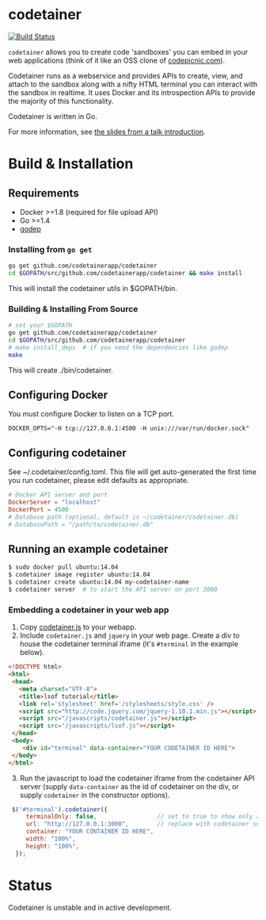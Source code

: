 # codetainer

[![Build Status](http://komanda.io:8080/api/badge/github.com/codetainerapp/codetainer/status.svg?branch=master)](http://komanda.io:8080/github.com/codetainerapp/codetainer)

`codetainer` allows you to create code 'sandboxes' you can embed in your 
web applications (think of it like an OSS clone of [codepicnic.com](http://codepicnic.com)).

Codetainer runs as a webservice and provides APIs to create, view, and attach to the 
sandbox along with a nifty HTML terminal you can interact with the sandbox in 
realtime. It uses Docker and its introspection APIs to provide the majority
of this functionality.

Codetainer is written in Go.

For more information, see [the slides from a talk introduction](https://www.slideshare.net/JenAndre/codetainer-a-browser-code-sandbox).

# Build & Installation

## Requirements

  * Docker >=1.8 (required for file upload API)
  * Go >=1.4
  * [godep](https://github.com/tools/godep)

### Installing from `go get`

```bash
go get github.com/codetainerapp/codetainer
cd $GOPATH/src/github.com/codetainerapp/codetainer && make install
```

This will install the codetainer utils in $GOPATH/bin.

### Building & Installing From Source 

```bash
# set your $GOPATH
go get github.com/codetainerapp/codetainer
cd $GOPATH/src/github.com/codetainerapp/codetainer
# make install_deps  # if you need the dependencies like godep
make
```

This will create ./bin/codetainer.

## Configuring Docker

You must configure Docker to listen on a TCP port.

```
DOCKER_OPTS="-H tcp://127.0.0.1:4500 -H unix:///var/run/docker.sock"
```

## Configuring codetainer

See ~/.codetainer/config.toml.  This file will get auto-generated the first 
time you run codetainer, please edit defaults as appropriate.

```toml
# Docker API server and port
DockerServer = "localhost"
DockerPort = 4500
# Database path (optional, default is ~/codetainer/codetainer.db)
# DatabasePath = "/path/to/codetainer.db"
```

## Running an example codetainer

```bash
$ sudo docker pull ubuntu:14.04
$ codetainer image register ubuntu:14.04
$ codetainer create ubuntu:14.04 my-codetainer-name
$ codetainer server  # to start the API server on port 3000
```

### Embedding a codetainer in your web app 

 1. Copy [codetainer.js](web/public/javascript/codetainer.js) to your webapp. 
 2. Include `codetainer.js` and `jquery` in your web page. Create a div
to house the codetainer terminal iframe (it's `#terminal` in the example below).

 ```html 
<!DOCTYPE html>
<html>
  <head>
    <meta charset="UTF-8">
    <title>lsof tutorial</title>
    <link rel='stylesheet' href='/stylesheets/style.css' />
    <script src="http://code.jquery.com/jquery-1.10.1.min.js"></script>
    <script src="/javascripts/codetainer.js"></script>
    <script src="/javascripts/lsof.js"></script>
  </head>
  <body>
     <div id="terminal" data-container="YOUR CODETAINER ID HERE"> 
  </body>
</html> 
 ```

 3. Run the javascript to load the codetainer iframe from the 
codetainer API server (supply `data-container` as the id of codetainer on 
the div, or supply `codetainer` in the constructor options).

```js 
 $('#terminal').codetainer({
     terminalOnly: false,                 // set to true to show only a terminal window 
     url: "http://127.0.0.1:3000",        // replace with codetainer server URL
     container: "YOUR CONTAINER ID HERE",
     width: "100%",
     height: "100%",
  });
```

# Status

Codetainer is unstable and in active development.
